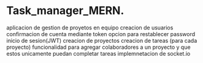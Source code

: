# Task_manager_MERN.
aplicacion de gestion de proyetos en equipo
creacion de usuarios
confirmacion de cuenta mediante token
opcion para restablecer password
inicio de sesion(JWT)
creacion de proyectos
creacion de tareas (para cada proyecto)
funcionalidad para agregar colaboradores a un proyecto y que estos unicamente puedan completar tareas
implemnetacion de socket.io
